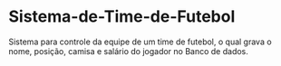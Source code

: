 # Sistema-de-Time-de-Futebol
Sistema para controle da equipe de um time de futebol, o qual grava o nome, posição, camisa e salário do jogador no Banco de dados.
